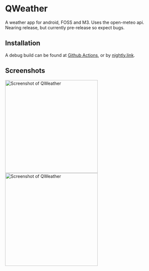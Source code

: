 # QWeather
A weather app for android, FOSS and M3. Uses the open-meteo api. Nearing release, but currently pre-release so expect bugs.

## Installation
A debug build can be found at [Github Actions](https://github.com/Henry-Hiles/QWeather/actions), or by [nightly.link](https://nightly.link/Henry-Hiles/QWeather/workflows/build/main/QWeather.zip).

## Screenshots
<section>
  <img src="https://user-images.githubusercontent.com/71790868/232802780-1b12a4dd-e68a-4402-9616-cbf2f0ea1320.png" alt="Screenshot of QWeather" width=300 />
  <img src="https://user-images.githubusercontent.com/71790868/232802669-8507fead-076d-4b43-9c8e-594450243541.png" alt="Screenshot of QWeather" width=300 />
</section>
